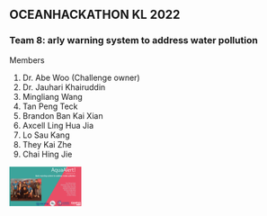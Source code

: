 ## OCEANHACKATHON KL 2022
### Team 8: arly warning system to address water pollution

Members
1. Dr. Abe Woo (Challenge owner)
2. Dr. Jauhari Khairuddin
3. Mingliang Wang
4. Tan Peng Teck
5. Brandon Ban Kai Xian
6. Axcell Ling Hua Jia
7. Lo Sau Kang
8. They Kai Zhe
9. Chai Hing Jie

<img src="fig/Screenshot from 2022-12-06 16-51-26.png" width="128"/>